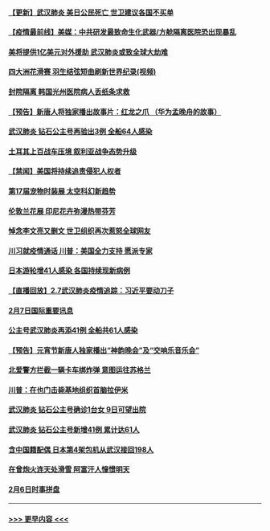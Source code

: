 #### [【更新】武汉肺炎 美日公民死亡 世卫建议各国不买单](../pages/prog202/a102770740.md?t=02082133) 
#### [【疫情最前线】美媒：中共研发最致命生化武器/方舱隔离医院恐出现暴乱](../pages/prog202/a102772439.md?t=02082133) 
#### [美将提供1亿美元对外援助 武汉肺炎或致全球大劫难](../pages/prog202/a102772361.md?t=02082133) 
#### [四大洲花滑赛 羽生结弦短曲刷新世界纪录(视频)](../pages/prog202/a102772341.md?t=02082133) 
#### [封院隔离 韩国光州医院病人丢纸条求救](../pages/prog202/a102772282.md?t=02082133) 
#### [【预告】新唐人将独家播出故事片：红龙之爪 （华为孟晚舟的故事）](../pages/prog202/a102767728.md?t=02082133) 
#### [武汉肺炎 钻石公主号再验出3例 全船64人感染](../pages/prog202/a102771726.md?t=02082133) 
#### [土耳其上百战车压境 叙利亚战争态势升级](../pages/prog202/a102772132.md?t=02082133) 
#### [【禁闻】美国将持续追责侵犯人权者](../pages/prog202/a102772042.md?t=02082133) 
#### [第17届宠物时装展 太空科幻新趋势](../pages/prog202/a102772033.md?t=02082133) 
#### [伦敦兰花展 印尼花卉弥漫热带芬芳](../pages/prog202/a102772026.md?t=02082133) 
#### [悼念李文亮又删文 世卫组织再次惹怒全球网友](../pages/prog202/a102771968.md?t=02082133) 
#### [川习就疫情通话 川普：美国全力支持 愿派专家](../pages/prog202/a102771930.md?t=02082133) 
#### [日本游轮增41人感染 各国持续现新病例](../pages/prog202/a102771912.md?t=02082133) 
#### [【直播回放】2.7武汉肺炎疫情追踪：习近平要动刀子](../pages/prog202/a102771649.md?t=02082133) 
#### [2月7日国际重要讯息](../pages/prog202/a102771747.md?t=02082133) 
#### [公主号武汉肺炎再添41例 全船共61人感染](../pages/prog202/a102771703.md?t=02082133) 
#### [【预告】元宵节新唐人独家播出“神韵晚会”及“交响乐音乐会”](../pages/prog202/a102767674.md?t=02082133) 
#### [北爱警方拦截一辆卡车绑炸弹 意图运往苏格兰](../pages/prog202/a102771609.md?t=02082133) 
#### [川普：在也门击毙基地组织首脑拉伊米](../pages/prog202/a102771528.md?t=02082133) 
#### [武汉肺炎 钻石公主号确诊1台女 9日可望出院](../pages/prog202/a102771518.md?t=02082133) 
#### [武汉肺炎 钻石公主号新增41例 累计达61人](../pages/prog202/a102771486.md?t=02082133) 
#### [含中国籍配偶 日本第4架包机从武汉接回198人](../pages/prog202/a102771472.md?t=02082133) 
#### [在曾炮火连天处滑雪 阿富汗人憧憬明天](../pages/prog202/a102771290.md?t=02082133) 
#### [2月6日时事拼盘](../pages/prog202/a102771225.md?t=02082133) 

----
#### [ >>> 更早内容 <<< ](../indexes/prog202-earlier.md)
